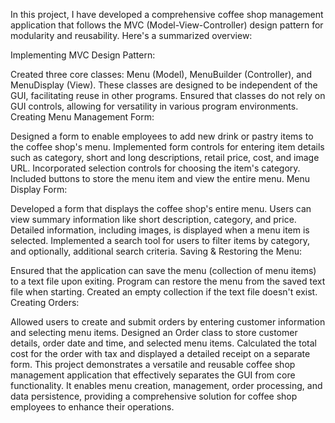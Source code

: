 
In this project, I have developed a comprehensive coffee shop management application that follows the MVC (Model-View-Controller) design pattern for modularity and reusability. Here's a summarized overview:

Implementing MVC Design Pattern:

Created three core classes: Menu (Model), MenuBuilder (Controller), and MenuDisplay (View).
These classes are designed to be independent of the GUI, facilitating reuse in other programs.
Ensured that classes do not rely on GUI controls, allowing for versatility in various program environments.
Creating Menu Management Form:

Designed a form to enable employees to add new drink or pastry items to the coffee shop's menu.
Implemented form controls for entering item details such as category, short and long descriptions, retail price, cost, and image URL.
Incorporated selection controls for choosing the item's category.
Included buttons to store the menu item and view the entire menu.
Menu Display Form:

Developed a form that displays the coffee shop's entire menu.
Users can view summary information like short description, category, and price.
Detailed information, including images, is displayed when a menu item is selected.
Implemented a search tool for users to filter items by category, and optionally, additional search criteria.
Saving & Restoring the Menu:

Ensured that the application can save the menu (collection of menu items) to a text file upon exiting.
Program can restore the menu from the saved text file when starting.
Created an empty collection if the text file doesn't exist.
Creating Orders:

Allowed users to create and submit orders by entering customer information and selecting menu items.
Designed an Order class to store customer details, order date and time, and selected menu items.
Calculated the total cost for the order with tax and displayed a detailed receipt on a separate form.
This project demonstrates a versatile and reusable coffee shop management application that effectively separates the GUI from core functionality. It enables menu creation, management, order processing, and data persistence, providing a comprehensive solution for coffee shop employees to enhance their operations.
